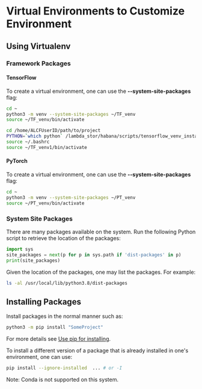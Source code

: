 # Virtual Environments to Customize Environment

## Using Virtualenv

### Framework Packages

#### TensorFlow

To create a virtual environment, one can use the **--system-site-packages** flag:

```bash
cd ~
python3 -m venv --system-site-packages ~/TF_venv
source ~/TF_venv/bin/activate
```

```bash
cd /home/ALCFUserID/path/to/project
PYTHON=`which python` /lambda_stor/habana/scripts/tensorflow_venv_installation.sh --pip_user false
source ~/.bashrc
source ~/TF_venv1/bin/activate
```

#### PyTorch

To create a virtual environment, one can use the **--system-site-packages** flag:

```bash
cd ~
python3 -m venv --system-site-packages ~/PT_venv
source ~/PT_venv/bin/activate
```

### System Site Packages

There are many packages available on the system.
Run the following Python script to retrieve the
location of the packages:

```python
import sys
site_packages = next(p for p in sys.path if 'dist-packages' in p)
print(site_packages)
```

Given the location of the packages, one may list the packages.
For example:

```bash
ls -al /usr/local/lib/python3.8/dist-packages
```

## Installing Packages

Install packages in the normal manner such as:

```bash
python3 -m pip install "SomeProject"
```

For more details see [Use pip for installing](https://packaging.python.org/en/latest/tutorials/installing-packages/#use-pip-for-installing).

To install a different version of a package that is already installed in one's environment, one can use:

```bash
pip install --ignore-installed  ... # or -I
```

Note: Conda is not supported on this system.
